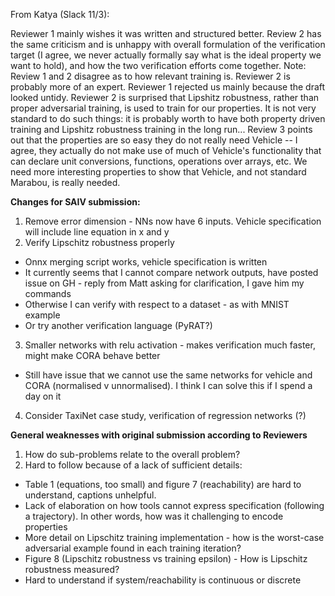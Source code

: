 From Katya (Slack 11/3): 

Reviewer 1 mainly wishes it was written and structured better. Review 2 has the same criticism and is unhappy with overall formulation of the verification target (I agree, we never actually formally say what is the ideal property we want to hold), and how the two verification efforts come together. Note: Review 1 and 2 disagree as to how relevant training is. Reviewer 2 is probably more of an expert. Reviewer 1 rejected us mainly because the draft looked untidy. Reviewer 2 is surprised that Lipshitz robustness, rather than proper adversarial training, is used to train for our properties. It is not very standard to do such things: it is probably worth to have both property driven training and Lipshitz robustness training in the long run... Review 3 points out that the properties are so easy they do not really need Vehicle -- I agree, they actually do not make use of much of Vehicle's functionality that can declare unit conversions, functions, operations over arrays, etc. We need more interesting properties to show that Vehicle, and not standard Marabou, is really needed.

**Changes for SAIV submission:**
1. Remove error dimension - NNs now have 6 inputs. Vehicle specification will include line equation in x and y
2. Verify Lipschitz robustness properly
 * Onnx merging script works, vehicle specification is written
 * It currently seems that I cannot compare network outputs, have posted issue on GH - reply from Matt asking for clarification, I gave him my commands
 * Otherwise I can verify with respect to a dataset - as with MNIST example
 * Or try another verification language (PyRAT?)
3. Smaller networks with relu activation - makes verification much faster, might make CORA behave better
 * Still have issue that we cannot use the same networks for vehicle and CORA (normalised v unnormalised). I think I can solve this if I spend a day on it
4. Consider TaxiNet case study, verification of regression networks (?)


**General weaknesses with original submission according to Reviewers**
1. How do sub-problems relate to the overall problem?
2. Hard to follow because of a lack of sufficient details:
 * Table 1 (equations, too small) and figure 7 (reachability) are hard to understand, captions unhelpful.
 * Lack of elaboration on how tools cannot express specification (following a trajectory). In other words, how was it challenging to encode properties
 * More detail on Lipschitz training implementation - how is the worst-case adversarial example found in each training iteration?
 * Figure 8 (Lipschitz robustness vs training epsilon) - How is Lipschitz robustness measured?
 * Hard to understand if system/reachability is continuous or discrete
